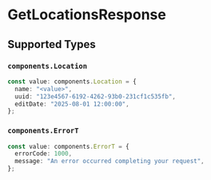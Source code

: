 # GetLocationsResponse


## Supported Types

### `components.Location`

```typescript
const value: components.Location = {
  name: "<value>",
  uuid: "123e4567-6192-4262-93b0-231cf1c535fb",
  editDate: "2025-08-01 12:00:00",
};
```

### `components.ErrorT`

```typescript
const value: components.ErrorT = {
  errorCode: 1000,
  message: "An error occurred completing your request",
};
```

